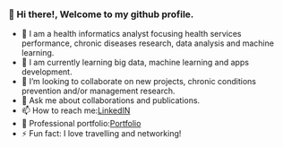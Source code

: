 ### 👋 Hi there!, Welcome to my github profile.

- 🔭 I am a health informatics analyst focusing health services performance, chronic diseases research, data analysis and machine learning.
- 🌱 I am currently learning big data, machine learning and apps development.
- 👯 I’m looking to collaborate on new projects, chronic conditions prevention and/or management research.
- 💬 Ask me about collaborations and publications.
- 📫 How to reach me:[LinkedIN](https://www.linkedin.com/in/azuka-obasuyi/)
- 👀 Professional portfolio:[Portfolio](https://aobasuyi.github.io/Portfolio/)
- ⚡ Fun fact: I love travelling and networking!
